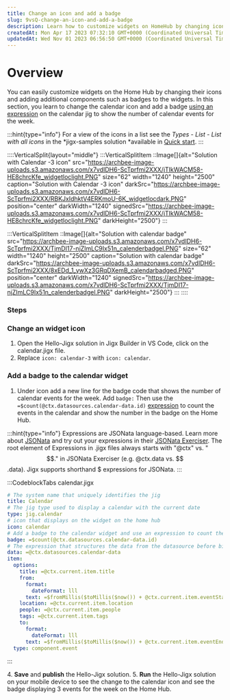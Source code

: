 ```yaml
---
title: Change an icon and add a badge
slug: 9vsQ-change-an-icon-and-add-a-badge
description: Learn how to customize widgets on HomeHub by changing icons and adding badges with this step-by-step guide. From changing the calendar icon to displaying the number of events for the week, this document provides detailed instructions. It even includes a c
createdAt: Mon Apr 17 2023 07:32:10 GMT+0000 (Coordinated Universal Time)
updatedAt: Wed Nov 01 2023 06:56:50 GMT+0000 (Coordinated Universal Time)
---
```


# Overview

You can easily customize widgets on the Home Hub by changing their icons and adding additional components such as badges to the widgets. In this section, you learn to change the calendar icon and add a badge [using an expression](<./../../../Building Apps with Jigx/Logic/Expressions.md>) on the calendar jig to show the number of calendar events for the week.

:::hint{type="info"}
For a view of the icons in a list see the *Types - List - List with all icons* in the *jigx-samples solution *available in <a href="https://manage.jigx.com/quickstart" target="_blank">Quick start</a>.
:::

::::VerticalSplit{layout="middle"}
:::VerticalSplitItem
::Image[]{alt="Solution with Calendar -3 icon" src="https://archbee-image-uploads.s3.amazonaws.com/x7vdIDH6-ScTprfmi2XXX/jTIkWACM58-HE8chrcKfe_widgetloclight.PNG" size="62" width="1240" height="2500" caption="Solution with Calendar -3 icon" darkSrc="https://archbee-image-uploads.s3.amazonaws.com/x7vdIDH6-ScTprfmi2XXX/RBKJxIdhktV4ERKmoU-6K_widgetlocdark.PNG" position="center" darkWidth="1240" signedSrc="https://archbee-image-uploads.s3.amazonaws.com/x7vdIDH6-ScTprfmi2XXX/jTIkWACM58-HE8chrcKfe_widgetloclight.PNG" darkHeight="2500"}
:::

:::VerticalSplitItem
::Image[]{alt="Solution with calendar badge" src="https://archbee-image-uploads.s3.amazonaws.com/x7vdIDH6-ScTprfmi2XXX/TjmDI17-njZImLC9Ix51n_calenderbadgel.PNG" size="62" width="1240" height="2500" caption="Solution with calendar badge" darkSrc="https://archbee-image-uploads.s3.amazonaws.com/x7vdIDH6-ScTprfmi2XXX/8xEDd_1_ywXz3GRqDXemB_calendarbadged.PNG" position="center" darkWidth="1240" signedSrc="https://archbee-image-uploads.s3.amazonaws.com/x7vdIDH6-ScTprfmi2XXX/TjmDI17-njZImLC9Ix51n_calenderbadgel.PNG" darkHeight="2500"}
:::
::::

### Steps

### Change an widget icon

1. Open the Hello-Jigx solution in Jigx Builder in VS Code, click on the calendar.jigx file.
2. &#x20; Replace `icon: calendar-3` with  `icon: calendar`.

### Add a badge to the calendar widget

1. Under icon add a new line for the badge code that shows the number of calendar events for the week. Add `badge:` Then use the `=$count(@ctx.datasources.calendar-data.id)` [expression](<./../../../Building Apps with Jigx/Logic/Expressions.md>) to count the events in the calendar and show the number in the badge on the Home Hub.&#x20;

:::hint{type="info"}
Expressions are JSONata language-based. Learn more about <a href="https://jsonata.org/" target="_blank">JSONata</a> and try out your expressions in their <a href="https://try.jsonata.org/" target="_blank">JSONata Exerciser</a>. The root element of Expressions in .jigx files always starts with "@ctx" vs. "$$." in JSONata Exerciser (e.g. @ctx.data vs. $$.data). Jigx supports shorthand $ expressions for JSONata.
:::

:::CodeblockTabs
calendar.jigx

```yaml
# The system name that uniquely identifies the jig
title: Calendar
# The jig type used to display a calendar with the current date
type: jig.calendar
# icon that displays on the widget on the home hub
icon: calendar
# Add a badge to the calendar widget and use an expression to count the entries in the calendar by id
badge: =$count(@ctx.datasources.calendar-data.id)
# The expression that structures the data from the datasource before binding it to the jig. Expressions are JSONata based
data: =@ctx.datasources.calendar-data
item:
  options:
    title: =@ctx.current.item.title
    from:
      format:
        dateFormat: lll
      text: =$fromMillis($toMillis($now()) + @ctx.current.item.eventStart * 3600000)
    location: =@ctx.current.item.location
    people: =@ctx.current.item.people
    tags: =@ctx.current.item.tags
    to:
      format:
        dateFormat: lll
      text: =$fromMillis($toMillis($now()) + @ctx.current.item.eventEnd * 3600000)
  type: component.event
```
:::

4\. **Save** and **publish** the Hello-Jigx solution.
5\.  **Run** the Hello-Jigx solution on your mobile device to see the change to the calendar icon and see the badge displaying 3 events for the week on the Home Hub.

